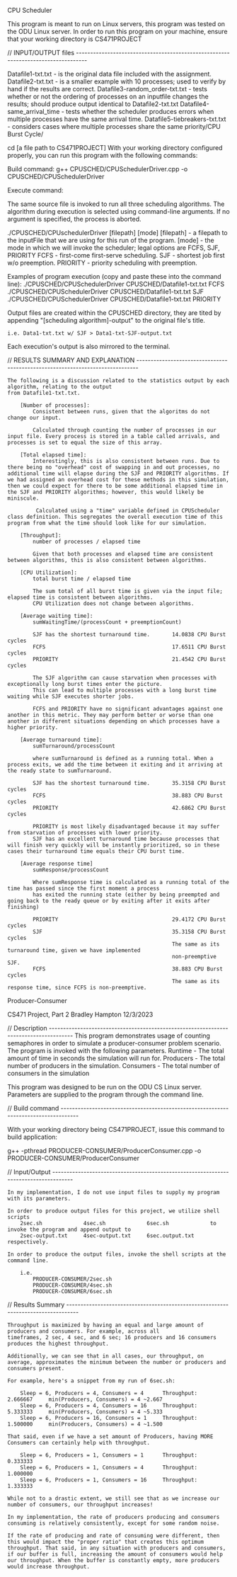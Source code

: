 
CPU Scheduler

This program is meant to run on Linux servers, this program was tested on the ODU Linux server.
In order to run this program on your machine, ensure that your working directory is CS471PROJECT

// INPUT/OUTPUT files ----------------------------------------------------------------------------------

Datafile1-txt.txt               - is the original data file included with the assignment.
Datafile2-txt.txt               - is a smaller example with 10 processes; used to verify by hand if the results are correct.
Datafile3-random_order-txt.txt  - tests whether or not the ordering of processes on an inputfile changes the results;
                                    should produce output identical to Datafile2-txt.txt
Datafile4-same_arrival_time     - tests whether the scheduler produces errors when multiple processes have the same arrival time.
Datafile5-tiebreakers-txt.txt    - considers cases where multiple processes share the same priority/CPU Burst Cycle/

cd [a file path to CS471PROJECT]
With your working directory configured properly, you can run this program with the following commands:

Build command:
g++ CPUSCHED/CPUSchedulerDriver.cpp -o CPUSCHED/CPUSchedulerDriver

Execute command:

The same source file is invoked to run all three scheduling algorithms. The algorithm during execution
is selected using command-line arguments. If no argument is specified, the process is aborted.

./CPUSCHED/CPUschedulerDriver [filepath] [mode]
    [filepath] - a filepath to the inputFile that we are using for this run of the program.
    [mode] - the mode in which we will invoke the scheduler; legal options are FCFS, SJF, PRIORITY
        FCFS - first-come first-serve scheduling.
        SJF - shortest job first w/o preemption.
        PRIORITY - priority scheduling with preemption.

Examples of program execution (copy and paste these into the command line):
    ./CPUSCHED/CPUSchedulerDriver CPUSCHED/Datafile1-txt.txt FCFS
    ./CPUSCHED/CPUSchedulerDriver CPUSCHED/Datafile1-txt.txt SJF
    ./CPUSCHED/CPUSchedulerDriver CPUSCHED/Datafile1-txt.txt PRIORITY

Output files are created within the CPUSCHED directory, they are tited by appending "[scheduling algorithm]-output"
to the original file's title.
    
    i.e. Data1-txt.txt w/ SJF > Data1-txt-SJF-output.txt

Each execution's output is also mirrored to the terminal.

// RESULTS SUMMARY AND EXPLANATION ------------------------------------------------------------------------------

    The following is a discussion related to the statistics output by each algorithm, relating to the output
    from Datafile1-txt.txt.

        [Number of processes]:
            Consistent between runs, given that the algoritms do not change our input.

            Calculated through counting the number of processes in our input file. Every process is stored in a table called arrivals, and processes is set to equal the size of this array.

        [Total elapsed time]:
            Interestingly, this is also consistent between runs. Due to there being no "overhead" cost of swapping in and out processes, no additional time will elapse during the SJF and PRIORITY algorithms. If we had assigned an overhead cost for these methods in this simulation, then we could expect for there to be some additional elapsed time in the SJF and PRIORITY algorithms; however, this would likely be miniscule.

             Calculated using a "time" variable defined in CPUScheduler class definition. This segregates the overall execution time of this program from what the time should look like for our simulation.

        [Throughput]:
            number of processes / elapsed time

            Given that both processes and elapsed time are consistent between algorithms, this is also consistent between algorithms.

        [CPU Utilization]:
            total burst time / elapsed time

            The sum total of all burst time is given via the input file; elapsed time is consistent between algorithms.
            CPU Utilization does not change between algorithms.

        [Average waiting time]:
            sumWaitingTime/(processCount + preemptionCount)

            SJF has the shortest turnaround time.       14.0838 CPU Burst cycles
            FCFS                                        17.6511 CPU Burst cycles
            PRIORITY                                    21.4542 CPU Burst cycles

            The SJF algorithm can cause starvation when processes with exceptionally long burst times enter the picture.
            This can lead to multiple processes with a long burst time waiting while SJF executes shorter jobs.

            FCFS and PRIORITY have no significant advantages against one another in this metric. They may perform better or worse than one another in different situations depending on which processes have a higher priority.
                
        [Average turnaround time]:
            sumTurnaround/processCount

            where sumTurnaround is defined as a running total. When a process exits, we add the time between it exiting and it arriving at the ready state to sumTurnaround.

            SJF has the shortest turnaround time.       35.3158 CPU Burst cycles
            FCFS                                        38.883 CPU Burst cycles
            PRIORITY                                    42.6862 CPU Burst cycles

            PRIORITY is most likely disadvantaged because it may suffer from starvation of processes with lower priority.
            SJF has an excellent turnaround time because processes that will finish very quickly will be instantly prioritized, so in these cases their turnaround time equals their CPU burst time.

        [Average response time]
            sumResponse/processCount

            Where sumResponse time is calculated as a running total of the time has passed since the first moment a process
            has exited the running state (either by being preempted and going back to the ready queue or by exiting after it exits after finishing)

            PRIORITY                                    29.4172 CPU Burst cycles
            SJF                                         35.3158 CPU Burst cycles
                                                        The same as its turnaround time, given we have implemented
                                                        non-preemptive SJF.
            FCFS                                        38.883 CPU Burst cycles
                                                        The same as its response time, since FCFS is non-preemptive.
            
Producer-Consumer

CS471 Project, Part 2
Bradley Hampton
12/3/2023

// Description --------------------------------------------------------------------------------------
This program demonstrates usage of counting semaphores in order to simulate a producer-consumer problem scenario. The program is invoked with the following parameters.
    Runtime     - The total amount of time in seconds the simulation will run for.
    Producers   - The total number of producers in the simulation.
    Consumers   - The total number of consumers in the simulation

This program was designed to be run on the ODU CS Linux server. Parameters are supplied to
the program through the command line.

// Build command ------------------------------------------------------------------------------------

With your working directory being CS471PROJECT, issue this command to build application:

g++ -pthread  PRODUCER-CONSUMER/ProducerConsumer.cpp -o PRODUCER-CONSUMER/ProducerConsumer

// Input/Output -------------------------------------------------------------------------------------

    In my implementation, I do not use input files to supply my program with its parameters.

    In order to produce output files for this project, we utilize shell scripts
        2sec.sh             4sec.sh             6sec.sh             to invoke the program and append output to
        2sec-output.txt     4sec-output.txt     6sec.output.txt     respectively.

    In order to produce the output files, invoke the shell scripts at the command line.

        i.e.
            PRODUCER-CONSUMER/2sec.sh
            PRODUCER-CONSUMER/4sec.sh
            PRODUCER-CONSUMER/6sec.sh
    
// Results Summary ----------------------------------------------------------------------------------

    Throughput is maximized by having an equal and large amount of producers and consumers. For example, across all
    timeframes, 2 sec, 4 sec, and 6 sec; 16 producers and 16 consumers produces the highest throughput.

    Additionally, we can see that in all cases, our throughput, on average, approximates the minimum between the number or producers and consumers present.

    For example, here's a snippet from my run of 6sec.sh:

        Sleep = 6, Producers = 4, Consumers = 4 	 Throughput:	2.666667	 min(Producers, Consumers) = 4 ~2.667
        Sleep = 6, Producers = 4, Consumers = 16 	 Throughput:	5.333333	 min(Producers, Consumers) = 4 ~5.333
        Sleep = 6, Producers = 16, Consumers = 1 	 Throughput:	1.500000	 min(Producers, Consumers) = 4 ~1.500

    That said, even if we have a set amount of Producers, having MORE Consumers can certainly help with throughput.

        Sleep = 6, Producers = 1, Consumers = 1 	 Throughput:	0.333333	 
        Sleep = 6, Producers = 1, Consumers = 4 	 Throughput:	1.000000	 
        Sleep = 6, Producers = 1, Consumers = 16 	 Throughput:	1.333333

    While not to a drastic extent, we still see that as we increase our number of consumers, our throughput increases!

    In my implementation, the rate of producers producing and consumers consuming is relatively consistently, except for some random noise.

    If the rate of producing and rate of consuming were different, then this would impact the "proper ratio" that creates this optimum throughput. That said, in any situation with producers and consumers, if our buffer is full, increasing the amount of consumers would help our throughput. When the buffer is constantly empty, more producers would increase throughput.




